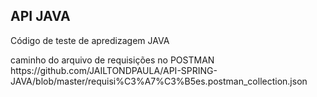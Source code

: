 <h2>API JAVA</h2>
<p>Código de teste de apredizagem JAVA</p>

<p>caminho do arquivo de requisições no POSTMAN<br>
https://github.com/JAILTONDPAULA/API-SPRING-JAVA/blob/master/requisi%C3%A7%C3%B5es.postman_collection.json</p>
